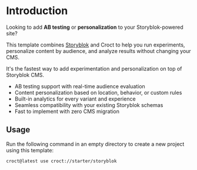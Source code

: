 # Introduction

Looking to add **AB testing** or **personalization** to your Storyblok-powered site?

This template combines [Storyblok](https://www.storyblok.com?utm_source=croct) and Croct to help you run experiments,
personalize content by audience, and analyze results without changing your CMS.

It's the fastest way to add experimentation and personalization on top of Storyblok CMS.

* AB testing support with real-time audience evaluation
* Content personalization based on location, behavior, or custom rules
* Built-in analytics for every variant and experience
* Seamless compatibility with your existing Storyblok schemas
* Fast to implement with zero CMS migration

## Usage

Run the following command in an empty directory to create a new project using this template:

```croct-cmd
croct@latest use croct://starter/storyblok
```
